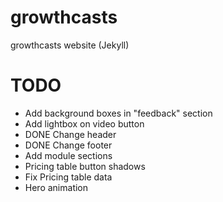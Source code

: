 # growthcasts
growthcasts website (Jekyll)

# TODO
- Add background boxes in "feedback" section
- Add lightbox on video button
- DONE Change header
- DONE Change footer
- Add module sections
- Pricing table button shadows
- Fix Pricing table data
- Hero animation
